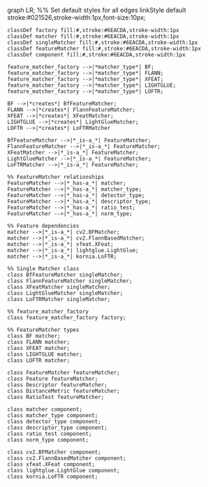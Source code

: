 graph LR;
    %% Set default styles for all edges
    linkStyle default stroke:#021526,stroke-width:1px,font-size:10px;

    classDef factory fill:#,stroke:#6EACDA,stroke-width:1px
    classDef matcher fill:#,stroke:#6EACDA,stroke-width:1px
    classDef singleMatcher fill:#,stroke:#6EACDA,stroke-width:1px
    classDef featureMatcher fill:#,stroke:#6EACDA,stroke-width:1px
    classDef component fill:#,stroke:#6EACDA,stroke-width:1px

    feature_matcher_factory -->|*matcher_type*| BF;
    feature_matcher_factory -->|*matcher_type*| FLANN;
    feature_matcher_factory -->|*matcher_type*| XFEAT;
    feature_matcher_factory -->|*matcher_type*| LIGHTGLUE;
    feature_matcher_factory -->|*matcher_type*| LOFTR;
        
    BF -->|*creates*| BfFeatureMatcher;
    FLANN -->|*creates*| FlannFeatureMatcher;
    XFEAT -->|*creates*| XFeatMatcher;
    LIGHTGLUE -->|*creates*| LightGlueMatcher;
    LOFTR -->|*creates*| LoFTRMatcher
    
    BfFeatureMatcher -->|*_is-a_*| FeatureMatcher;
    FlannFeatureMatcher -->|*_is-a_*| FeatureMatcher;
    XFeatMatcher -->|*_is-a_*| FeatureMatcher;
    LightGlueMatcher -->|*_is-a_*| FeatureMatcher;
    LoFTRMatcher -->|*_is-a_*| FeatureMatcher;
    
    %% FeatureMatcher relationships    
    FeatureMatcher -->|*_has-a_*| matcher;    
    FeatureMatcher -->|*_has-a_*| matcher_type;
    FeatureMatcher -->|*_has-a_*| detector_type;
    FeatureMatcher -->|*_has-a_*| descriptor_type;
    FeatureMatcher -->|*_has-a_*| ratio_test;
    FeatureMatcher -->|*_has-a_*| norm_type;

    %% Feature dependencies
    matcher -->|*_is-a_*| cv2.BFMatcher;
    matcher -->|*_is-a_*| cv2.FlannBasedMatcher;
    matcher -->|*_is-a_*| xfeat.XFeat;
    matcher -->|*_is-a_*| lightglue.LightGlue;
    matcher -->|*_is-a_*| kornia.LoFTR;

    %% Single Matcher class
    class BfFeatureMatcher singleMatcher;
    class FlannFeatureMatcher singleMatcher;
    class XFeatMatcher singleMatcher;
    class LightGlueMatcher singleMatcher;
    class LoFTRMatcher singleMatcher;

    %% feature_matcher_factory
    class feature_matcher_factory factory;
    
    %% FeatureMatcher types
    class BF matcher;
    class FLANN matcher;
    class XFEAT matcher;
    class LIGHTGLUE matcher;
    class LOFTR matcher;

    class FeatureMatcher featureMatcher;
    class Feature featureMatcher;
    class Descriptor featureMatcher;
    class DistanceMetric featureMatcher;
    class RatioTest featureMatcher;

    class matcher component;
    class matcher_type component;
    class detector_type component;
    class descriptor_type component;
    class ratio_test component;
    class norm_type component;

    class cv2.BFMatcher component;
    class cv2.FlannBasedMatcher component;
    class xfeat.XFeat component;
    class lightglue.LightGlue component;
    class kornia.LoFTR component;